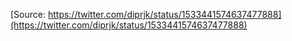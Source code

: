 [Source: https://twitter.com/diprjk/status/1533441574637477888](https://twitter.com/diprjk/status/1533441574637477888)